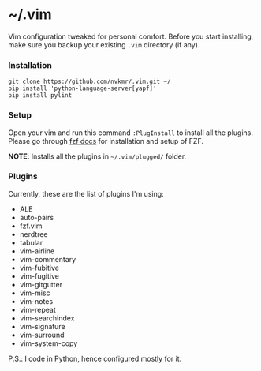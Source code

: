 # ~/.vim

Vim configuration tweaked for personal comfort. Before you start installing, make sure you backup your existing `.vim` directory (if any).

### Installation
```
git clone https://github.com/nvkmr/.vim.git ~/
pip install 'python-language-server[yapf]'
pip install pylint
```

### Setup
Open your vim and run this command `:PlugInstall` to install all the plugins.
Please go through [fzf docs](https://github.com/junegunn/fzf#installation) for installation and setup of FZF.

**NOTE**: Installs all the plugins in `~/.vim/plugged/` folder.

### Plugins
Currently, these are the list of plugins I'm using:
* ALE
* auto-pairs
* fzf.vim
* nerdtree
* tabular
* vim-airline
* vim-commentary
* vim-fubitive
* vim-fugitive
* vim-gitgutter
* vim-misc
* vim-notes
* vim-repeat
* vim-searchindex
* vim-signature
* vim-surround
* vim-system-copy

P.S.: I code in Python, hence configured mostly for it.
